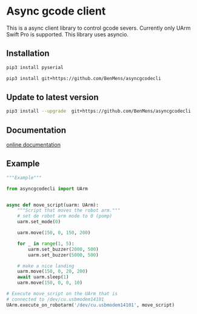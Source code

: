 # Async gcode client #

This is a async client library to control gcode severs. Currently only
UArm Swift Pro is supported. This library uses asyncio.

## Installation ##

```bash
pip3 install pyserial

pip3 install git+https://github.com/BenMens/asyncgcodecli
```

## Update to latest version ##

```bash
pip3 install --upgrade  git+https://github.com/BenMens/asyncgcodecli
```

## Documentation ##

[online documentation](https://benmens.github.io/asyncgcodecli/index.html)

## Example ##

```python
"""Example"""

from asyncgcodecli import UArm


async def move_script(uarm: UArm):
    """Script that moves the robot arm."""
    # set de robot arm mode to 0 (pomp)
    uarm.set_mode(0)

    uarm.move(150, 0, 150, 200)

    for _ in range(1, 5):
        uarm.set_buzzer(2000, 500)
        uarm.set_buzzer(5000, 500)

    # make a nice landing
    uarm.move(150, 0, 20, 200)
    await uarm.sleep(1)
    uarm.move(150, 0, 0, 10)

# Execute move_script on the UArm that is
# connected to /dev/cu.usbmodem14101
UArm.execute_on_robotarm('/dev/cu.usbmodem14101', move_script)
```
